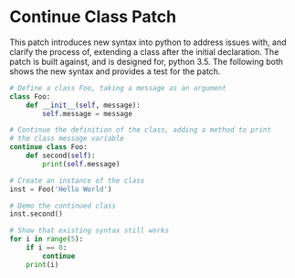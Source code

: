 # Continue Class Patch

This patch introduces new syntax into python to address issues with, and clarify the process of, extending a class after the initial declaration. The patch is built against, and is designed for, python 3.5. The following both shows the new syntax and provides a test for the patch.

```python
# Define a class Foo, taking a message as an argument
class Foo:
    def __init__(self, message):
        self.message = message

# Continue the definition of the class, adding a method to print
# the class message variable
continue class Foo:
    def second(self):
        print(self.message)

# Create an instance of the class
inst = Foo('Hello World')

# Demo the continued class
inst.second()

# Show that existing syntax still works
for i in range(5):
    if i == 0:
        continue
    print(i)
```
